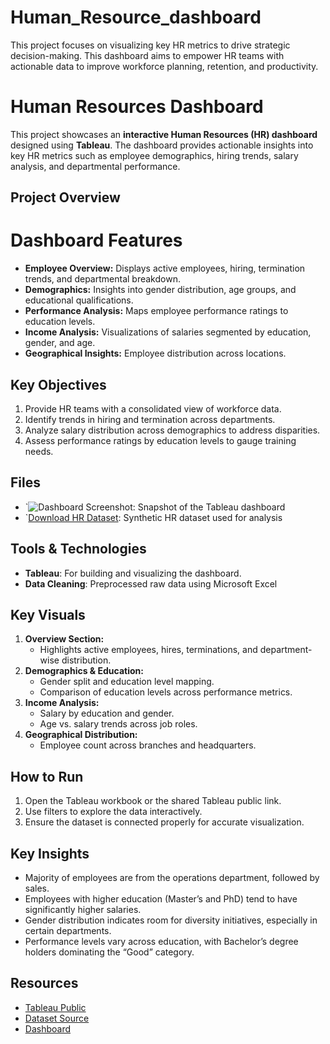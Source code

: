 # Human_Resource_dashboard
This project focuses on visualizing key HR metrics to drive strategic decision-making. This dashboard aims to empower HR teams with actionable data to improve workforce planning, retention, and productivity.

# Human Resources Dashboard 

This project showcases an **interactive Human Resources (HR) dashboard** designed using **Tableau**. The dashboard provides actionable insights into key HR metrics such as employee demographics, hiring trends, salary analysis, and departmental performance.

## Project Overview

# Dashboard Features
- **Employee Overview:** Displays active employees, hiring, termination trends, and departmental breakdown.
- **Demographics:** Insights into gender distribution, age groups, and educational qualifications.
- **Performance Analysis:** Maps employee performance ratings to education levels.
- **Income Analysis:** Visualizations of salaries segmented by education, gender, and age.
- **Geographical Insights:** Employee distribution across locations.

## Key Objectives
1. Provide HR teams with a consolidated view of workforce data.
2. Identify trends in hiring and termination across departments.
3. Analyze salary distribution across demographics to address disparities.
4. Assess performance ratings by education levels to gauge training needs.

##  Files
- `![Dashboard Screenshot](Human_Resource.png): Snapshot of the Tableau dashboard 
- `[Download HR Dataset](Humanresource.csv): Synthetic HR dataset used for analysis 

## Tools & Technologies
- **Tableau**: For building and visualizing the dashboard.
- **Data Cleaning**: Preprocessed raw data using Microsoft Excel

## Key Visuals
1. **Overview Section:** 
   - Highlights active employees, hires, terminations, and department-wise distribution.
2. **Demographics & Education:** 
   - Gender split and education level mapping.
   - Comparison of education levels across performance metrics.
3. **Income Analysis:**
   - Salary by education and gender.
   - Age vs. salary trends across job roles.
4. **Geographical Distribution:**
   - Employee count across branches and headquarters.

## How to Run
1. Open the Tableau workbook or the shared Tableau public link.
2. Use filters to explore the data interactively.
3. Ensure the dataset  is connected properly for accurate visualization.

## Key Insights
- Majority of employees are from the operations department, followed by sales.
- Employees with higher education (Master’s and PhD) tend to have significantly higher salaries.
- Gender distribution indicates room for diversity initiatives, especially in certain departments.
- Performance levels vary across education, with Bachelor’s degree holders dominating the “Good” category.

## Resources
- [Tableau Public](https://public.tableau.com/)
- [Dataset Source](https://www.kaggle.com/)
- <a href="https://public.tableau.com/views/HRdashboard_17325186174740/HRSummary?:language=en-US&publish=yes&:sid=&:redirect=auth&:display_count=n&:origin=viz_share_link">Dashboard</a>
  
